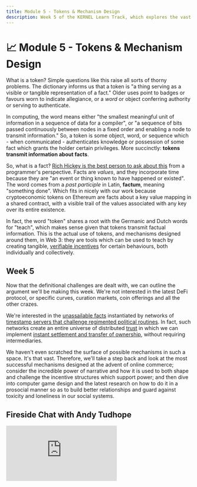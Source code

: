 ```yaml
---
title: Module 5 - Tokens & Mechanism Design
description: Week 5 of the KERNEL Learn Track, which explores the vast space of tokens and mechanism design enabled within a digital universe of distributed trust.
---
```


# 📈 Module 5 - Tokens & Mechanism Design

What is a token? Simple questions like this raise all sorts of thorny problems. The dictionary informs us that a token is "a thing serving as a visible or tangible representation of a fact." Older uses point to badges or favours worn to indicate allegiance, or a _word_ or object conferring authority or serving to authenticate.

In computing, the word means either "the smallest meaningful unit of information in a sequence of data for a compiler", or "a sequence of bits passed continuously between nodes in a fixed order and enabling a node to transmit information." So, a token is some object, word, or sequence which - when communicated - authenticates knowledge or possession of some fact which grants the holder certain privileges. More succinctly: **tokens transmit information about facts**.

So, what is a fact? [Rich Hickey is the best person to ask about this](https://youtu.be/-6BsiVyC1kM?t=1207) from a programmer's perspective. Facts are _values_, and they incorporate time because they are "an event or thing known to have happened or existed". The word comes from a _past participle_ in Latin, **factum**, meaning "something done". Which fits in nicely with our work because cryptoeconomic tokens on Ethereum are facts about a key value mapping in a shared contract, with a visible trail of the values associated with any key over its entire existence.

In fact, the word "token" shares a root with the Germanic and Dutch words for "teach", which makes sense given that tokens transmit factual information. This is the actual use of tokens, and mechanisms designed around them, in Web 3: they are tools which can be used to teach by creating tangible, [verifiable incentives](../module-3/lock-it-open/#the-path-forward) for certain behaviours, both individually and collectively.

## Week 5

Now that the definitional challenges are dealt with, we can outline the argument we'll be making this week. We're not interested in the latest DeFi protocol, or specific curves, curation markets, coin offerings and all the other crazes.

We're interested in the [unassailable facts](../module-1/promise-blockchains/#the-2010s-satoshis-vision) instantiated by networks of [timestamp servers that challenge regimented political routines](../module-4/the-garden/#shared-realities). In fact, such networks create an entire universe of distributed [trust](../module-0/trust/) in which we can implement [instant settlement and transfer of ownership](../module-0/money-language/), without requiring intermediaries.

We haven't even scratched the surface of possible mechanisms in such a space. It's that vast. Therefore, we'll take a step back and look at the most successful mechanisms designed at the advent of online commerce; consider the incredible power of narrative and how it is used to both shape and challenge the incentive structures which support power; and then dive into computer game design and the latest research on how to do it in a prosocial manner so as to build better relationships and guard against toxicity and loneliness in our social systems.

## Fireside Chat with Andy Tudhope

<iframe class="video-frame" src="https://www.youtube-nocookie.com/embed/JVDcfwWkP18?start=361" frameborder="0" allow="accelerometer; autoplay; encrypted-media; gyroscope; picture-in-picture" allowfullscreen></iframe>

